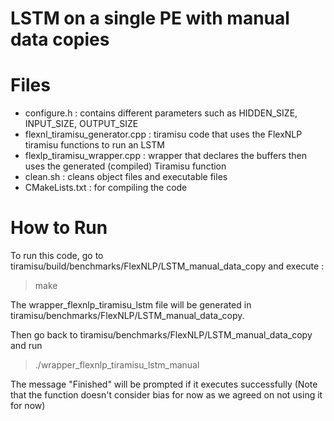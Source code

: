 # LSTM on a single PE with manual data copies
# Files
  - configure.h : contains different parameters such as HIDDEN_SIZE, INPUT_SIZE, OUTPUT_SIZE
  - flexnl_tiramisu_generator.cpp : tiramisu code that uses the FlexNLP tiramisu functions to run an LSTM
  - flexlp_tiramisu_wrapper.cpp : wrapper that declares the buffers then uses the generated (compiled) Tiramisu function
  - clean.sh : cleans object files and executable files
  - CMakeLists.txt : for compiling the code

# How to Run
To run this code, go to tiramisu/build/benchmarks/FlexNLP/LSTM_manual_data_copy and execute :

> make

The wrapper_flexnlp_tiramisu_lstm file will be generated in tiramisu/benchmarks/FlexNLP/LSTM_manual_data_copy.

Then go back to tiramisu/benchmarks/FlexNLP/LSTM_manual_data_copy and run

> ./wrapper_flexnlp_tiramisu_lstm_manual

The message "Finished" will  be prompted if it executes successfully (Note that the function doesn't consider bias for now as we agreed on not using it for now)
